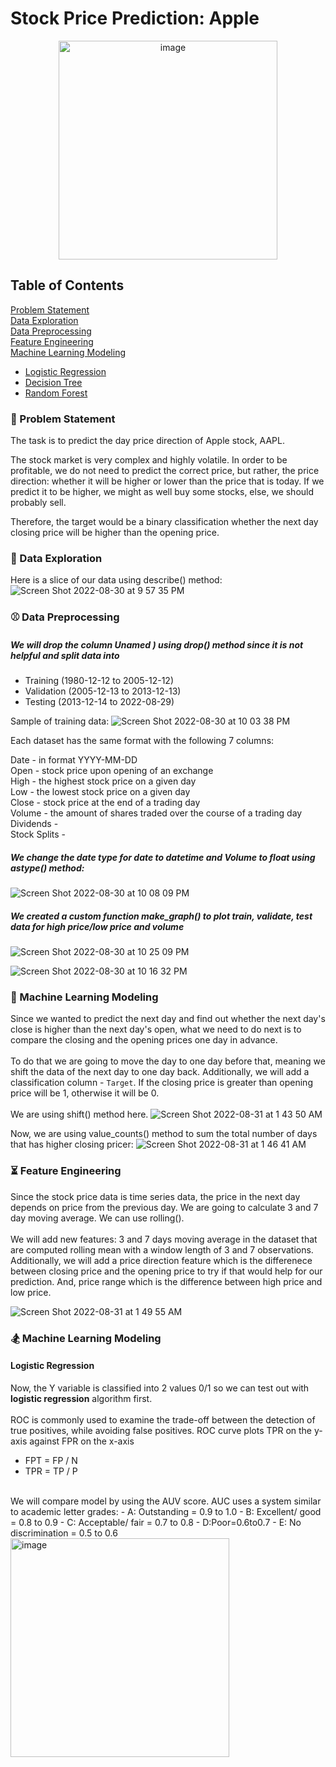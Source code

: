 # Stock Price Prediction: Apple 
<div id="header" align="center">
<img width="350" alt="image" src="https://user-images.githubusercontent.com/64395120/187584766-4d9f469c-9974-40b3-be08-f37404561f25.png">
</div>

## Table of Contents
[Problem Statement](#Problem-Statement) <br>
[Data Exploration](#Data-Exploration) <br>
[Data Preprocessing](#Data-Preprocessing) <br>
[Feature Engineering](#Feature-Engineer) <br>
[Machine Learning Modeling](#Machine-Learning-Modeling) 
- [Logistic Regression](#Logistic-Regression)
- [Decision Tree](#Decission-Tree)
- [Random Forest](#Random-Forest)

### :iphone: Problem Statement
The task is to predict the day price direction of Apple stock, AAPL.

The stock market is very complex and highly volatile. In order to be profitable, we do not need to predict the correct price, but rather, the price direction: whether it will be higher or lower than the price that is today. If we predict it to be higher, we might as well buy some stocks, else, we should probably sell.

Therefore, the target would be a binary classification whether the next day closing price will be higher than the opening price.
### :tada: Data Exploration
Here is a slice of our data using describe() method: 
![Screen Shot 2022-08-30 at 9 57 35 PM](https://user-images.githubusercontent.com/64395120/187582706-67b52f05-0013-4a6f-9cca-c50faf14ce43.png)

### :baseball: Data Preprocessing <br>

 ##### We will drop the column Unamed ) using drop() method since it is not helpful and split data into
- Training (1980-12-12 to 2005-12-12)
- Validation (2005-12-13 to 2013-12-13)
- Testing (2013-12-14 to 2022-08-29)

Sample of training data: 
![Screen Shot 2022-08-30 at 10 03 38 PM](https://user-images.githubusercontent.com/64395120/187583518-a315c5a5-069d-475b-8b64-48b848dafcff.png)

Each dataset has the same format with the following 7 columns:

Date - in format YYYY-MM-DD <br>
Open - stock price upon opening of an exchange <br>
High - the highest stock price on a given day <br>
Low - the lowest stock price on a given day <br>
Close - stock price at the end of a trading day <br>
Volume - the amount of shares traded over the course of a trading day <br>
Dividends -  <br>
Stock Splits - <br>

##### We change the date type for date to datetime and Volume to float using astype() method:
![Screen Shot 2022-08-30 at 10 08 09 PM](https://user-images.githubusercontent.com/64395120/187584134-e2d9dd14-11f2-4321-8e01-c8596728c8ee.png)

##### We created a custom function make_graph() to plot train, validate, test data for high price/low price and volume 
![Screen Shot 2022-08-30 at 10 25 09 PM](https://user-images.githubusercontent.com/64395120/187585950-c2ee3c31-19f2-4e75-bed9-0d2013bee5b7.png)

![Screen Shot 2022-08-30 at 10 16 32 PM](https://user-images.githubusercontent.com/64395120/187585162-76a20fba-f766-469a-9f80-459cb58dacad.png)


### :bicyclist: Machine Learning Modeling

Since we wanted to predict the next day and find out whether the next day's close is higher than the next day's open, what we need to do next is to compare the closing and the opening prices one day in advance. <br>
<br>
To do that we are going to move the day to one day before that, meaning we shift the data of the next day to one day back. Additionally, we will add a classification column - `Target`. If the closing price is greater than opening price will be 1, otherwise it will be 0. <br>
<br>
We are using shift() method here.
![Screen Shot 2022-08-31 at 1 43 50 AM](https://user-images.githubusercontent.com/64395120/187611259-6481a0ae-4ab0-40bf-8be4-c2cf65dabb4c.png)

Now, we are using value_counts() method to sum the total number of days that has higher closing pricer:
![Screen Shot 2022-08-31 at 1 46 41 AM](https://user-images.githubusercontent.com/64395120/187611829-8a8e0136-ab46-41f3-9167-a8501f31de08.png)


### :hourglass_flowing_sand: Feature Engineering  
Since the stock price data is time series data, the price in the next day depends on price from the previous day. We are going to calculate 3 and 7 day moving average. We can use rolling(). <br>
<br>
We will add new features: 3 and 7 days moving average in the dataset that are computed rolling mean with a window length of 3 and 7 observations.
<br>
Additionally, we will add a price direction feature which is the differenece between closing price and the opening price to try if that would help for our prediction. And, price range which is the difference between high price and low price.
<br>

![Screen Shot 2022-08-31 at 1 49 55 AM](https://user-images.githubusercontent.com/64395120/187612239-8eb2f7c0-729b-41ff-aefb-c9490191749c.png)

### :snowboarder: Machine Learning Modeling
#### Logistic Regression
Now, the Y variable is classified into 2 values 0/1 so we can test out with **logistic regression** algorithm first. <br> 
<br>
ROC is commonly used to examine the trade-off between the detection of true positives, while avoiding false positives. ROC curve plots TPR on the y-axis against FPR on the x-axis
- FPT = FP / N
- TPR = TP / P
<br>
We will compare model by using the AUV score. AUC uses a system similar to academic letter grades:
-  A: Outstanding = 0.9 to 1.0
-  B: Excellent/ good = 0.8 to 0.9
-  C: Acceptable/ fair = 0.7 to 0.8
-  D:Poor=0.6to0.7
-  E: No discrimination = 0.5 to 0.6

<br>
<img width="350" alt="image" src="https://user-images.githubusercontent.com/64395120/187612726-2cfc18a9-d67a-436f-8f25-fc139bc09b19.png">

